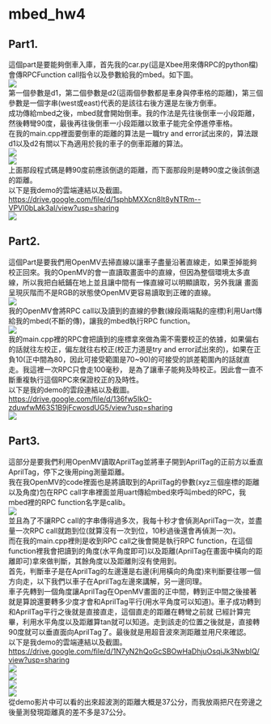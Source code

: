 # mbed_hw4

## Part1.  
這個part是要能夠倒車入庫，首先我的car.py(這是Xbee用來傳RPC的python檔)會傳RPCFunction call指令以及參數給我的mbed。如下圖。  
![](https://i.imgur.com/PotAuGX.png)  
第一個參數是d1，第二個參數是d2(這兩個參數都是車身與停車格的距離)，第三個參數是一個字串(west或east)代表的是該往右後方還是左後方倒車。  
成功傳給mbed之後，mbed就會開始倒車。我的作法是先往後倒車一小段距離，然後轉彎90度，最後再往後倒車一小段距離以致車子能完全停進停車格。  
在我的main.cpp裡面要倒車的距離的算法是一職try and error試出來的，算法跟d1以及d2有關以下為適用於我的車子的倒車距離的算法。  
![](https://i.imgur.com/rNBfk7y.png)  
![](https://i.imgur.com/apDZLyU.png)  
上面那段程式碼是轉90度前應該倒退的距離，而下面那段則是轉90度之後該倒退的距離。  
以下是我demo的雲端連結以及截圖。  
https://drive.google.com/file/d/1sphbMXXcn8It8yNTRm--VPVl0bLak3aI/view?usp=sharing  
![](https://i.imgur.com/eL10CkC.png)  
  
## Part2.  
這個Part是要我們用OpenMV去掃直線以讓車子盡量沿著直線走，如果歪掉能夠校正回來。我的OpenMV的會一直讀取畫面中的直線，但因為整個環境太多直線，所以我把白紙鋪在地上並且讓中間有一條直線可以明顯讀取，另外我讓
畫面呈現灰階而不是RGB的狀態使OpenMV更容易讀取到正確的直線。  
![](https://i.imgur.com/EB6L9yf.png)  
我的OpenMV會將RPC call以及讀到的直線的參數(線段兩端點的座標)利用Uart傳給我的mbed(不斷的傳)，讓我的mbed執行RPC function。  
![](https://i.imgur.com/VoPUMCE.png)  
我的main.cpp裡的RPC會把讀到的座標拿來做為需不需要校正的依據，如果偏右的話就往左校正，偏左就往右校正(校正力道是try and error試出來的)，如果在正負10(正中間為80，因此可接受範圍是70~90)的可接受的誤差範圍內的話就直走。我這裡一次RPC只會走100毫秒，
是為了讓車子能夠及時校正。因此會一直不斷重複執行這個RPC來保證校正的及時性。  
以下是我的demo的雲段連結以及截圖。  
https://drive.google.com/file/d/136fw5IkO-zduwfwM63S1B9jFcwosdUG5/view?usp=sharing  
![](https://i.imgur.com/Tj8gRJU.png)  

## Part3.  
這部分是要我們利用OpenMV讀取AprilTag並將車子開到AprilTag的正前方以垂直AprilTag，停下之後用ping測量距離。  
我在我OpenMV的code裡面也是將讀取到的AprilTag的參數(xyz三個座標的距離以及角度)包在RPC call字串裡面並用uart傳給mbed來呼叫mbed的RPC，我mbed裡的RPC function名字是calib。  
![](https://i.imgur.com/GVS6KiS.png)  
並且為了不讓RPC call的字串傳得過多次，我每十秒才會偵測AprilTag一次，並盡量一次RPC call就跑到位(就算沒有一次到位，10秒過後還會再偵測一次)。  
而在我的main.cpp裡則是收到RPC call之後會開是執行RPC function，在這個function裡我會把讀到的角度(水平角度即可)以及距離(AprilTag在畫面中橫向的距離即可)拿來做判斷，其餘角度以及距離則沒有使用到。  
首先，判斷車子是在AprilTag的左邊還是右邊(利用橫向的角度)來判斷要往哪一個方向走，以下我們以車子在AprilTag左邊來講解，另一邊同理。  
車子先轉到一個角度讓AprilTag在OpenMV畫面的正中間，轉到正中間之後接著就是算說還要轉多少度才會和AprilTag平行(用水平角度可以知道)。車子成功轉到和AprilTag平行之後就是直接直走，這個直走的距離在轉彎之前就
已經計算完畢，利用水平角度以及距離算tan就可以知道。走到該走的位置之後就是，直接轉90度就可以垂直面向AprilTag了。最後就是用超音波來測距離並用尺來確認。  
以下是我demo的雲端連結以及截圖。  
https://drive.google.com/file/d/1N7yN2hQoGcSBOwHaDhjuOsqiJk3NwbIQ/view?usp=sharing  
![](https://i.imgur.com/6vPE13w.png)  
![](https://i.imgur.com/byZSH1G.png)  
![](https://i.imgur.com/tLpvkfT.png)  
![](https://i.imgur.com/AVkHDq2.png)  
從demo影片中可以看的出來超波測的距離大概是37公分，而我放兩把尺在旁邊之後量測發現距離真的差不多是37公分。
